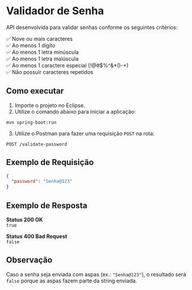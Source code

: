 # Validador de Senha

API desenvolvida para validar senhas conforme os seguintes critérios:

✅ Nove ou mais caracteres\
✅ Ao menos 1 dígito\
✅ Ao menos 1 letra minúscula\
✅ Ao menos 1 letra maiúscula\
✅ Ao menos 1 caractere especial (!@#\$%^&\*()-+)\
✅ Não possuir caracteres repetidos

## Como executar

1. Importe o projeto no Eclipse.
2. Utilize o comando abaixo para iniciar a aplicação:

```
mvn spring-boot:run
```

3. Utilize o Postman para fazer uma requisição `POST` na rota:

```
POST /validate-password
```

## Exemplo de Requisição

```json
{
  "password": "Senha@123"
}
```

## Exemplo de Resposta

**Status 200 OK**\
`true`

**Status 400 Bad Request**\
`false`

## Observação

Caso a senha seja enviada com aspas (ex.: `"Senha@123"`), o resultado será `false` porque as aspas fazem parte da string enviada.

